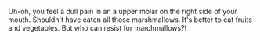 Uh-oh, you feel a dull pain in an a upper molar
on the right side of your mouth. Shouldn't have eaten
all those marshmallows. It's better to eat fruits and vegetables. 
But who can resist for marchmallows?! 
